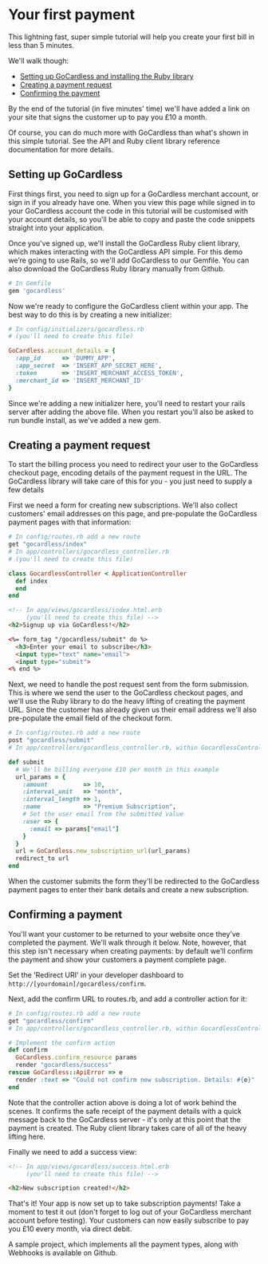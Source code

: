 # Your first payment

This lightning fast, super simple tutorial will help you create your first bill in less than 5 minutes.

We'll walk though:

* [Setting up GoCardless and installing the Ruby library](#setting-up-gocardless)
* [Creating a payment request](#creating-a-payment-request)
* [Confirming the payment](#confirming-a-payment)

By the end of the tutorial (in five minutes' time) we'll have added a link on your site that signs the customer up to pay you £10 a month.

Of course, you can do much more with GoCardless than what's shown in this simple tutorial. See the API and Ruby client library reference documentation for more details.

## Setting up GoCardless

First things first, you need to sign up for a GoCardless merchant account, or sign in if you already have one. When you view this page while signed in to your GoCardless account the code in this tutorial will be customised with your account details, so you'll be able to copy and paste the code snippets straight into your application.

Once you've signed up, we'll install the GoCardless Ruby client library, which makes interacting with the GoCardless API simple. For this demo we’re going to use Rails, so we'll add GoCardless to our Gemfile. You can also download the GoCardless Ruby library manually from Github.

```ruby
# In Gemfile
gem 'gocardless'
```

Now we're ready to configure the GoCardless client within your app. The best way to do this is by creating a new initializer:

```ruby
# In config/initializers/gocardless.rb
# (you'll need to create this file)

GoCardless.account_details = {
  :app_id      => 'DUMMY_APP',
  :app_secret  => 'INSERT_APP_SECRET_HERE',
  :token       => 'INSERT_MERCHANT_ACCESS_TOKEN',
  :merchant_id => 'INSERT_MERCHANT_ID'
}
```

Since we're adding a new initializer here, you'll need to restart your rails server after adding the above file. When you restart you'll also be asked to run bundle install, as we've added a new gem.

## Creating a payment request

To start the billing process you need to redirect your user to the GoCardless checkout page, encoding details of the payment request in the URL. The GoCardless library will take care of this for you - you just need to supply a few details

First we need a form for creating new subscriptions. We'll also collect customers' email addresses on this page, and pre-populate the GoCardless payment pages with that information:

```ruby
# In config/routes.rb add a new route
get "gocardless/index"
# In app/controllers/gocardless_controller.rb
# (you'll need to create this file)

class GocardlessController < ApplicationController
  def index
  end
end
```

```html
<!-- In app/views/gocardless/index.html.erb
     (you'll need to create this file) -->
<h2>Signup up via GoCardless!</h2>

<%= form_tag "/gocardless/submit" do %>
  <h3>Enter your email to subscribe</h3>
  <input type="text" name="email">
  <input type="submit">
<% end %>
```

Next, we need to handle the post request sent from the form submission. This is where we send the user to the GoCardless checkout pages, and we'll use the Ruby library to do the heavy lifting of creating the payment URL. Since the customer has already given us their email address we'll also pre-populate the email field of the checkout form.

```ruby
# In config/routes.rb add a new route
post "gocardless/submit"
# In app/controllers/gocardless_controller.rb, within GocardlessController

def submit
  # We'll be billing everyone £10 per month in this example
  url_params = {
    :amount          => 10,
    :interval_unit   => "month",
    :interval_length => 1,
    :name            => "Premium Subscription",
    # Set the user email from the submitted value
    :user => {
      :email => params["email"]
    }
  }
  url = GoCardless.new_subscription_url(url_params)
  redirect_to url
end
```

When the customer submits the form they'll be redirected to the GoCardless payment pages to enter their bank details and create a new subscription.

## Confirming a payment

You'll want your customer to be returned to your website once they've completed the payment. We'll walk through it below. Note, however, that this step isn't necessary when creating payments: by default we'll confirm the payment and show your customers a payment complete page.

Set the 'Redirect URI' in your developer dashboard to `http://[yourdomain]/gocardless/confirm`.

Next, add the confirm URL to routes.rb, and add a controller action for it:

```ruby
# In config/routes.rb add a new route
get "gocardless/confirm"
# In app/controllers/gocardless_controller.rb, within GocardlessController

# Implement the confirm action
def confirm
  GoCardless.confirm_resource params
  render "gocardless/success"
rescue GoCardless::ApiError => e
  render :text => "Could not confirm new subscription. Details: #{e}"
end
```

Note that the controller action above is doing a lot of work behind the scenes. It confirms the safe receipt of the payment details with a quick message back to the GoCardless server - it's only at this point that the payment is created. The Ruby client library takes care of all of the heavy lifting here.

Finally we need to add a success view:

```html
<!-- In app/views/gocardless/success.html.erb
     (you'll need to create this file) -->

<h2>New subscription created!</h2>
```

That's it! Your app is now set up to take subscription payments! Take a moment to test it out (don't forget to log out of your GoCardless merchant account before testing). Your customers can now easily subscribe to pay you £10 every month, via direct debit.

A sample project, which implements all the payment types, along with Webhooks is available on Github.
